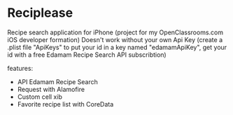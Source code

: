 # Reciplease

Recipe search application for iPhone (project for my OpenClassrooms.com iOS developer formation)
Doesn't work without your own Api Key (create a .plist file "ApiKeys" to put your id in a key named "edamamApiKey", get your id with a free Edamam Recipe Search API subscribtion)

features:

- API Edamam Recipe Search 
- Request with Alamofire
- Custom cell xib
- Favorite recipe list with CoreData


